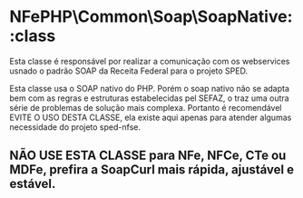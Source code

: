 # NFePHP\Common\Soap\SoapNative::class

Esta classe é responsável por realizar a comunicação com os webservices usnado o padrão SOAP da Receita Federal para o projeto SPED.

Esta classe usa o SOAP nativo do PHP. Porém o soap nativo não se adapta bem com as regras e estruturas estabelecidas pel SEFAZ, o traz uma outra série de problemas de solução mais complexa. 
Portanto é recomendável EVITE O USO DESTA CLASSE, ela existe aqui apenas para atender algumas necessidade do projeto sped-nfse.

## NÃO USE ESTA CLASSE para NFe, NFCe, CTe ou MDFe, prefira a SoapCurl mais rápida, ajustável e estável.